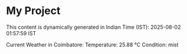 # My Project

This content is dynamically generated in Indian Time (IST): 2025-08-02 01:57:59 IST


Current Weather in Coimbatore:
Temperature: 25.88 °C
Condition: mist
